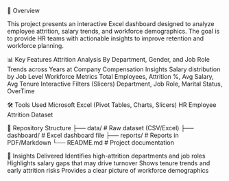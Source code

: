 📌 Overview

This project presents an interactive Excel dashboard designed to analyze employee attrition, salary trends, and workforce demographics. The goal is to provide HR teams with actionable insights to improve retention and workforce planning.

📊 Key Features
Attrition Analysis
By Department, Gender, and Job Role
Trends across Years at Company
Compensation Insights
Salary distribution by Job Level
Workforce Metrics
Total Employees, Attrition %, Avg Salary, Avg Tenure
Interactive Filters (Slicers)
Department, Job Role, Marital Status, OverTime

🛠 Tools Used
Microsoft Excel (Pivot Tables, Charts, Slicers)
HR Employee Attrition Dataset

📂 Repository Structure
├── data/                # Raw dataset (CSV/Excel)
├── dashboard/           # Excel dashboard file
├── reports/             # Reports in PDF/Markdown
└── README.md            # Project documentation

🚀 Insights Delivered
Identifies high-attrition departments and job roles
Highlights salary gaps that may drive turnover
Shows tenure trends and early attrition risks
Provides a clear picture of workforce demographics

